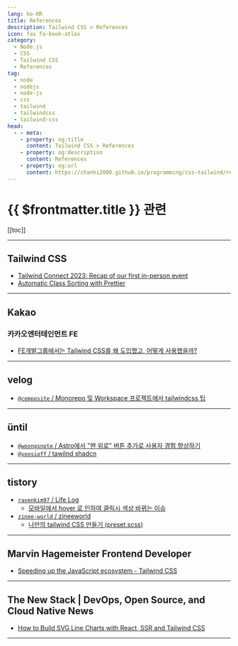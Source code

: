 ```yaml
---
lang: ko-KR
title: References
description: Tailwind CSS > References
icon: fas fa-book-atlas
category: 
  - Node.js
  - CSS
  - Tailwind CSS
  - References
tag: 
  - node
  - nodejs
  - node-js
  - css
  - tailwind
  - tailwindcss
  - tailwind-css
head:
  - - meta:
    - property: og:title
      content: Tailwind CSS > References
    - property: og:description
      content: References
    - property: og:url
      content: https://chanhi2000.github.io/programming/css-tailwind/references.html
---
```


# {{ $frontmatter.title }} 관련

[[toc]]

---

## <VPIcon icon="iconfont icon-tailwindcss"/>Tailwind CSS

- [Tailwind Connect 2023: Recap of our first in-person event](https://tailwindcss.com/blog/2023-07-18-tailwind-connect-2023-recap)
- [Automatic Class Sorting with Prettier](https://tailwindcss.com/blog/automatic-class-sorting-with-prettier)

---

## <VPIcon icon="iconfont icon-kakao"/>Kakao

### 카카오엔터테인먼트 FE

- [FE개발그룹에서는 Tailwind CSS를 왜 도입했고, 어떻게 사용했을까?](https://fe-developers.kakaoent.com/2022/221013-tailwind-and-design-system/) <!-- TODO: 작성 (https://chanhi2000.github.io/bookshelf/fe-developers.kakaoent.com/221013-tailwind-and-design-system.md) -->

---

## <VPIcon icon="iconfont icon-velog"/>velog

- [`@composite` / Monorepo 및 Workspace 프로젝트에서 tailwindcss 팁](https://velog.io/@composite/Monorepo-%EB%B0%8F-Workspace-%ED%94%84%EB%A1%9C%EC%A0%9D%ED%8A%B8%EC%97%90%EC%84%9C-tailwindcss-%ED%8C%81)

<!-- END: velog.io -->

---

## üntil

- [`@woongsnote` / Astro에서 "맨 위로" 버튼 추가로 사용자 경험 향상하기](https://until.blog/@woongsnote/astro%EC%97%90%EC%84%9C--%EB%A7%A8-%EC%9C%84%EB%A1%9C--%EB%B2%84%ED%8A%BC-%EC%B6%94%EA%B0%80%EB%A1%9C-%EC%82%AC%EC%9A%A9%EC%9E%90-%EA%B2%BD%ED%97%98-%ED%96%A5%EC%83%81%ED%95%98%EA%B8%B0)
- [`@yoosioff` / tawilnd shadcn](https://until.blog/@yoosioff/tawilnd-shadcn)

<!-- END: until.blog -->

---

## tistory

- [`ravenkim97` / Life Log](https://ravenkim97.tistory.com/m/)
  - [모바일에서 hover 로 인하여 클릭시 색상 바뀌는 이슈](https://ravenkim97.tistory.com/m/502)
  <!-- END: ravenkim97 -->
- [`zinee-world` / zineeworld](https://zinee-world.tistory.com/m/)
  - [나만의 tailwind CSS 만들기 (preset.scss)](https://zinee-world.tistory.com/m/660)
  <!-- END: zinee-world -->
<!-- END: tistory.com -->

---

## Marvin Hagemeister Frontend Developer

- [Speeding up the JavaScript ecosystem - Tailwind CSS](https://marvinh.dev/blog/speeding-up-javascript-ecosystem-part-8/)

<!-- END: marvinh.dev -->

---

## The New Stack | DevOps, Open Source, and Cloud Native News

- [How to Build SVG Line Charts with React, SSR and Tailwind CSS](https://thenewstack.io/how-to-build-svg-line-charts-with-react-ssr-and-tailwind-css/)

---

<TagLinks />